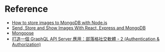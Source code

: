 # Reference 

* [How to store images to MongoDB with Node.js](https://medium.com/@alvenw/how-to-store-images-to-mongodb-with-node-js-fb3905c37e6d)
* [Send, Store and Show Images With React, Express and MongoDB](https://medium.com/@colinrlly/send-store-and-show-images-with-react-express-and-mongodb-592bc38a9ed)
* [Mongoose](https://mongoosejs.com/)
* [打造一個 GraphQL API Server 應用：部落格社交軟體 - 2 (Authentication & Authorization)](https://ithelp.ithome.com.tw/articles/10205426)